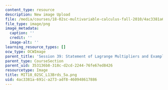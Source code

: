 ```yaml
---
content_type: resource
description: New image Upload
file: /media/courses/18-02sc-multivariable-calculus-fall-2010/4ac3381a691ca273adf8460948617886_MIT18_02SC_L13Brds_5a.png
file_type: image/png
image_metadata:
  caption: ''
  credit: ''
  image-alt: ''
learning_resource_types: []
ocw_type: OCWImage
parent_title: 'Session 39: Statement of Lagrange Multipliers and Example'
parent_type: CourseSection
parent_uid: 353136b8-318c-d2cd-2244-76fe67ed8426
resourcetype: Image
title: MIT18_02SC_L13Brds_5a.png
uid: 4ac3381a-691c-a273-adf8-460948617886
---
```

